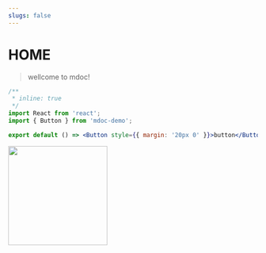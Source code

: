 ```yaml
---
slugs: false
---
```


# HOME

> wellcome to mdoc!

```jsx
/**
 * inline: true 
 */
import React from 'react';
import { Button } from 'mdoc-demo';

export default () => <Button style={{ margin: '20px 0' }}>button</Button>
```

<img src="https://cdn.jsdelivr.net/gh/3lang3/react-vant@main/public/home-music-card-1.jpg" style="width: 200px;" />